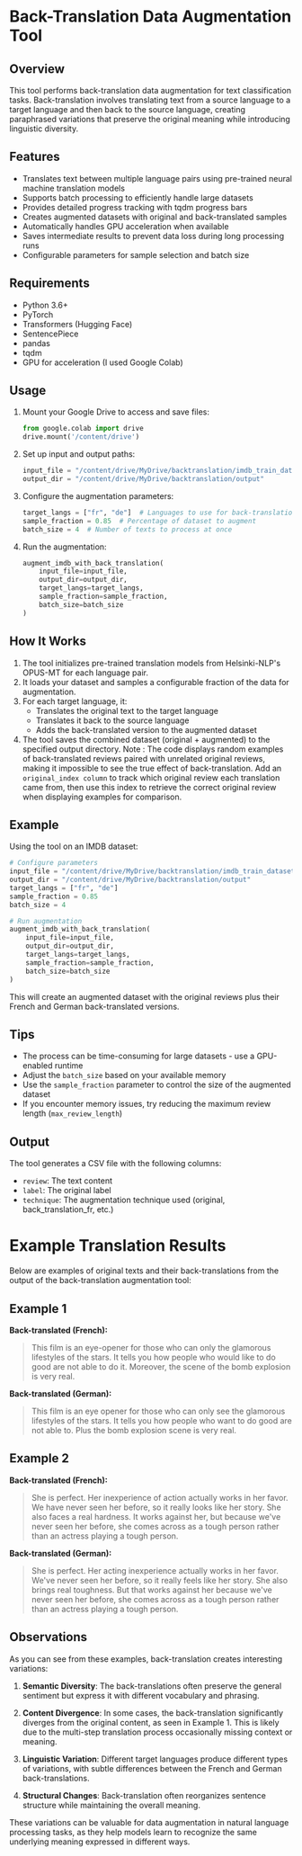 
# Back-Translation Data Augmentation Tool

## Overview

This tool performs back-translation data augmentation for text classification tasks. Back-translation involves translating text from a source language to a target language and then back to the source language, creating paraphrased variations that preserve the original meaning while introducing linguistic diversity.

## Features

- Translates text between multiple language pairs using pre-trained neural machine translation models
- Supports batch processing to efficiently handle large datasets
- Provides detailed progress tracking with tqdm progress bars
- Creates augmented datasets with original and back-translated samples
- Automatically handles GPU acceleration when available
- Saves intermediate results to prevent data loss during long processing runs
- Configurable parameters for sample selection and batch size

## Requirements

- Python 3.6+
- PyTorch
- Transformers (Hugging Face)
- SentencePiece
- pandas
- tqdm
- GPU for acceleration (I used Google Colab)

## Usage

1. Mount your Google Drive to access and save files:
   ```python
   from google.colab import drive
   drive.mount('/content/drive')
   ```

2. Set up input and output paths:
   ```python
   input_file = "/content/drive/MyDrive/backtranslation/imdb_train_dataset.csv"
   output_dir = "/content/drive/MyDrive/backtranslation/output"
   ```

3. Configure the augmentation parameters:
   ```python
   target_langs = ["fr", "de"]  # Languages to use for back-translation
   sample_fraction = 0.85  # Percentage of dataset to augment
   batch_size = 4  # Number of texts to process at once
   ```

4. Run the augmentation:
   ```python
   augment_imdb_with_back_translation(
       input_file=input_file,
       output_dir=output_dir,
       target_langs=target_langs,
       sample_fraction=sample_fraction,
       batch_size=batch_size
   )
   ```

## How It Works

1. The tool initializes pre-trained translation models from Helsinki-NLP's OPUS-MT for each language pair.
2. It loads your dataset and samples a configurable fraction of the data for augmentation.
3. For each target language, it:
   - Translates the original text to the target language
   - Translates it back to the source language
   - Adds the back-translated version to the augmented dataset
4. The tool saves the combined dataset (original + augmented) to the specified output directory.
Note : The code displays random examples of back-translated reviews paired with unrelated original reviews, making it impossible to see the true effect of back-translation. Add an ```original_index column``` to track which original review each translation came from, then use this index to retrieve the correct original review when displaying examples for comparison.

## Example

Using the tool on an IMDB dataset:

```python
# Configure parameters
input_file = "/content/drive/MyDrive/backtranslation/imdb_train_dataset.csv"
output_dir = "/content/drive/MyDrive/backtranslation/output"
target_langs = ["fr", "de"]
sample_fraction = 0.85
batch_size = 4

# Run augmentation
augment_imdb_with_back_translation(
    input_file=input_file,
    output_dir=output_dir,
    target_langs=target_langs,
    sample_fraction=sample_fraction,
    batch_size=batch_size
)
```

This will create an augmented dataset with the original reviews plus their French and German back-translated versions.

## Tips

- The process can be time-consuming for large datasets - use a GPU-enabled runtime
- Adjust the `batch_size` based on your available memory
- Use the `sample_fraction` parameter to control the size of the augmented dataset
- If you encounter memory issues, try reducing the maximum review length (`max_review_length`)

## Output

The tool generates a CSV file with the following columns:
- `review`: The text content
- `label`: The original label
- `technique`: The augmentation technique used (original, back_translation_fr, etc.)

# Example Translation Results

Below are examples of original texts and their back-translations from the output of the back-translation augmentation tool:

## Example 1

**Back-translated (French):**
> This film is an eye-opener for those who can only the glamorous lifestyles of the stars. It tells you how people who would like to do good are not able to do it. Moreover, the scene of the bomb explosion is very real.

**Back-translated (German):**
> This film is an eye opener for those who can only see the glamorous lifestyles of the stars. It tells you how people who want to do good are not able to. Plus the bomb explosion scene is very real.

## Example 2

**Back-translated (French):**
> She is perfect. Her inexperience of action actually works in her favor. We have never seen her before, so it really looks like her story. She also faces a real hardness. It works against her, but because we've never seen her before, she comes across as a tough person rather than an actress playing a tough person.

**Back-translated (German):**
> She is perfect. Her acting inexperience actually works in her favor. We've never seen her before, so it really feels like her story. She also brings real toughness. But that works against her because we've never seen her before, she comes across as a tough person rather than an actress playing a tough person.

## Observations

As you can see from these examples, back-translation creates interesting variations:

1. **Semantic Diversity**: The back-translations often preserve the general sentiment but express it with different vocabulary and phrasing.

2. **Content Divergence**: In some cases, the back-translation significantly diverges from the original content, as seen in Example 1. This is likely due to the multi-step translation process occasionally missing context or meaning.

3. **Linguistic Variation**: Different target languages produce different types of variations, with subtle differences between the French and German back-translations.

4. **Structural Changes**: Back-translation often reorganizes sentence structure while maintaining the overall meaning.

These variations can be valuable for data augmentation in natural language processing tasks, as they help models learn to recognize the same underlying meaning expressed in different ways.
